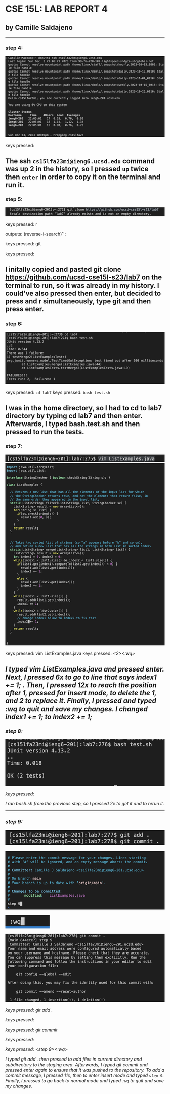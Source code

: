 # CSE 15L: LAB REPORT 4
## by Camille Saldajeno
---

### step 4:

![Image1](lab4_step4.png)

keys pressed: <up><up><enter>

The ssh `cs15lfa23mi@ieng6.ucsd.edu` command was up 2 in the history, so I pressed `up` twice then `enter` in order to copy it on the terminal and run it.
---

### step 5:

![Image2](lab4_step5.png)

keys pressed: <ctrl> r

outputs: (reverse-i-search)`':

keys pressed: git

keys pressed: <enter>

I initally copied and pasted git clone https://github.com/ucsd-cse15l-s23/lab7 on the terminal to run, so it was already in my history. I could've also pressed <up> then enter, but decided to press <ctrl> and r simultaneously, type git and then press enter.
---

### step 6:

![Image3](lab4_step6.png)

keys pressed: `cd lab7` <enter>
keys pressed: `bash test.sh` <enter>

I was in the home directory, so I had to cd to lab7 directory by typing cd lab7 and then enter. Afterwards, I typed bash.test.sh and then pressed <enter> to run the tests.
---

### step 7:

![Image4](lab4_step7pt1.png)
![Image5](lab4_step7pt2.png)


keys pressed: vim ListExamples.java <enter>
keys pressed: <up><up><up><up><up><up><right><right><right><right><right><right><right><right><right><right><right><right><i><backspace><2><esc><:wq>

I typed vim ListExamples.java and pressed enter. Next, I  pressed <up> 6x to go to line that says index1 += 1; . Then, I pressed <right> 12x to reach the position after 1, pressed <i> for insert mode, <backspace> to delete the 1, and 2 to replace it. Finally, I pressed <esc> and typed :wq to quit and save my changes. I changed index1 += 1; to index2 += 1;
---
### step 8:

![Image6](lab4_step8.png)

keys pressed: <up><up><enter>

I ran bash.sh from the previous step, so I pressed <up> 2x to get it and <enter> to rerun it.

---

### step 9:

![Image7](lab4_step9pt1.png)

![Image8](lab4_step9pt2.png)

![Image9](lab4_step9pt3.png)

![Image10](lab4_step9pt4.png)

keys pressed: git add . 

keys pressed: <enter>

keys pressed: git commit 

keys pressed: <enter>

keys pressed: <down><down><down><down><down><down><down><down><down><down><down><i><step 9><esc><:wq>

I typed git add . then pressed <enter> to add files in current directory and subdirectory to the staging area. Afterwards, I typed git commit and pressed enter again to ensure that it was pushed to the repository. To add a commit message, I pressed <down> 11x, then <i> to enter insert mode and typed `step 9`. Finally, I pressed <esc> to go back to normal mode and typed `:wq` to quit and save my changes.








